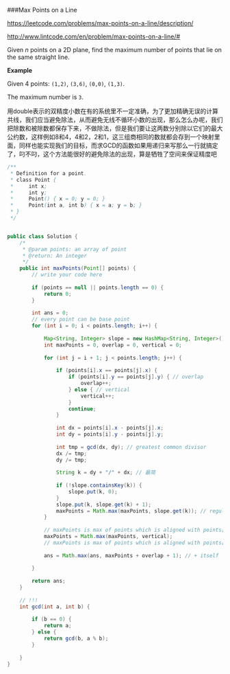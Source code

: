 ###Max Points on a Line

https://leetcode.com/problems/max-points-on-a-line/description/

http://www.lintcode.com/en/problem/max-points-on-a-line/#

Given *n* points on a 2D plane, find the maximum number of points that lie on the same straight line.

**Example**

Given 4 points: `(1,2)`, `(3,6)`, `(0,0)`, `(1,3)`.

The maximum number is `3`.



用double表示的双精度小数在有的系统里不一定准确，为了更加精确无误的计算共线，我们应当避免除法，从而避免无线不循环小数的出现，那么怎么办呢，我们把除数和被除数都保存下来，不做除法，但是我们要让这两数分别除以它们的最大公约数，这样例如8和4，4和2，2和1，这三组商相同的数就都会存到一个映射里面，同样也能实现我们的目标，而求GCD的函数如果用递归来写那么一行就搞定了，叼不叼，这个方法能很好的避免除法的出现，算是牺牲了空间来保证精度吧





```java
/**
 * Definition for a point.
 * class Point {
 *     int x;
 *     int y;
 *     Point() { x = 0; y = 0; }
 *     Point(int a, int b) { x = a; y = b; }
 * }
 */


public class Solution {
    /*
     * @param points: an array of point
     * @return: An integer
     */
    public int maxPoints(Point[] points) {
        // write your code here
        
        if (points == null || points.length == 0) {
            return 0;
        }
        
        int ans = 0; 
        // every point can be base point
        for (int i = 0; i < points.length; i++) {
            
            Map<String, Integer> slope = new HashMap<String, Integer>();
            int maxPoints = 0, overlap = 0, vertical = 0;
            
            for (int j = i + 1; j < points.length; j++) {
                
                if (points[i].x == points[j].x) { 
                    if (points[i].y == points[j].y) { // overlap
                        overlap++;
                    } else { // vertical
                        vertical++;
                    }
                    continue;
                }
                
                int dx = points[i].x - points[j].x;
                int dy = points[i].y - points[j].y;
                
                int tmp = gcd(dx, dy); // greatest common divisor
                dx /= tmp;
                dy /= tmp;
                
                String k = dy + "/" + dx; // 最简
                
                if (!slope.containsKey(k)) {
                    slope.put(k, 0);
                }
                slope.put(k, slope.get(k) + 1);
                maxPoints = Math.max(maxPoints, slope.get(k)); // regular update
            }
            
            // maxPoints is max of points which is aligned with points[i] but not vertical
            maxPoints = Math.max(maxPoints, vertical);
            // maxPoints is max of points which is aligned with points[i] but including vertical
            
            ans = Math.max(ans, maxPoints + overlap + 1); // + itself
            
        }
        
        return ans;
    }
    
    // !!! 
    int gcd(int a, int b) {
        
        if (b == 0) {
            return a;
        } else {
            return gcd(b, a % b);
        }
        
    }
}


```

